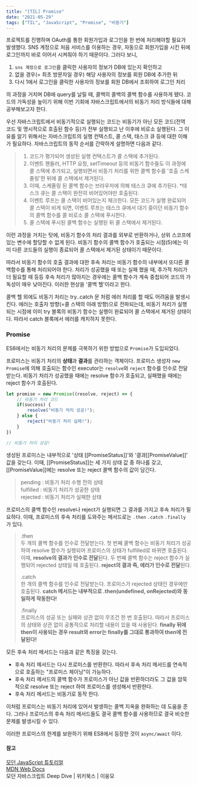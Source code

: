 ```yaml
---
title: "[TIL] Promise"
date: "2021-05-29"
tags: ["TIL", "JavaScript", "Promise", "비동기"]
---
```

프로젝트를 진행하며 OAuth를 통한 회원가입과 로그인을 한 번에 처리해야할 필요가 발생했다. SNS 계정으로 처음 서비스를 이용하는 경우, 자동으로 회원가입을 시킨 뒤에 로그인까지 바로 이어서 시켜줘야 하기 때문이다. 그러다 보니,

1.  ```sns 계정으로 로그인```을 클릭한 사용자의 정보가 DB에 있는지 확인하고
2. 없을 경우(= 최초 방문자일 경우) 해당 사용자의 정보를 회원 DB에 추가한 뒤
3. 다시 1에서 로그인을 클릭한 사용자의 정보를 회원 DB에서 조회하여 로그인 처리

의 과정을 거치며 DB에 query를 날릴 때, 콜백의 콜백의 콜백 함수를 사용하게 됐다. 코드의 가독성을 높이기 위해 이번 기회에 자바스크립트에서의 비동기 처리 방식들에 대해 공부해보고자 한다.



우선 자바스크립트에서 비동기적으로 실행되는 코드는 비동기가 아닌 모든 코드(전역 코드 및 명시적으로 호출된 함수 등)가 전부 실행되고 난 이후에 비로소 실행된다. 그 이유를 알기 위해서는 자바스크립트의 실행 컨텍스트, 콜 스택, 태스크 큐 등에 대한 이해가 필요하다. 자바스크립트의 동작 순서를 간략하게 설명하면 다음과 같다.

> 1. 코드가 평가되어 생성된 실행 컨텍스트가 콜 스택에 추가된다.
> 2. 이벤트 핸들러, HTTP 요청, setTimeout 등의 비동기 함수들도 이 과정에 콜 스택에 추가되고, 실행되면서 비동기 처리를 위한 콜백 함수를 '호출 스케줄링'한 뒤에 콜 스택에서 제거된다.
> 3. 이때, 스케줄링 된 콜백 함수는 브라우저에 의해 태스크 큐에 추가된다.
>    *태스크 큐는 콜 스택이 완전히 비어있어야만 호출된다.
> 4. 이벤트 루프는 콜 스택이 비어있는지 체크한다. 모든 코드가 실행 완료되어 콜 스택이 비게 되면, 이벤트 루프는 태스크 큐에서 대기 중이던 비동기 함수의 콜백 함수를 콜 비로소 콜 스택에 푸시한다.
> 5. 콜 스택에 푸시된 콜백 함수는 실행된 뒤 콜 스택에서 제거된다.

이런 과정을 거치는 탓에, 비동기 함수의 처리 결과를 외부로 반환하거나, 상위 스코프에 있는 변수에 할당할 수 없게 된다. 비동기 함수의 콜백 함수가 호출되는 시점(5)에는 이미 다른 코드들의 실행이 종료되어 콜 스택에서 제거된 상태이기 때문이다.

따라서 비동기 함수의 호출 결과에 대한 후속 처리는 비동기 함수의 내부에서 또다른 콜백함수를 통해 처리되어야 한다. 처리가 성공했을 때 또는 실패 했을 때, 추가적 처리가 더 필요할 때 등등 후속 처리가 많아지는 경우에는 콜백 함수가 계속 중첩되어 코드의 가독성이 매우 낮아진다. 이러한 현상을 '콜백 헬'이라고 한다.

콜백 헬 외에도 비동기 처리는 try..catch 문 처럼 에러 처리를 할 때도 어려움을 발생시킨다. 에러는 호출자 방향(=콜 스택의 아래 방향)으로 전파되는데, 비동기 처리가 실행되는 시점에 이미 try 블록의 비동기 함수는 실행이 완료되어 콜 스택에서 제거된 상태이다. 따라서  catch 블록에서 에러를 캐치하지 못한다.



### Promise

ES6에서는 비동기 처리의 문제를 극복하기 위한 방법으로 ```Promise```가 도입되었다.  

프로미스는 비동기 처리의 **상태**과 **결과**를 관리하는 객체이다. 프로미스 생성자 ```new Promise```에 의해 호출되는 함수인 executor는 ```resolve```와 ```reject``` 함수를 인수로 전달받는다. 비동기 처리가 성공했을 때에는 resolve 함수가 호출되고, 실패했을 때에는 reject 함수가 호출된다.

```javascript
let promise = new Promise((resolve, reject) => {
    // 비동기 처리 코드
    if(success) {
        resolve("비동기 처리 성공!");
    } else {
        reject("비동기 처리 실패!");
    }
})

// 비동기 처리 성공!
```

생성된 프로미스는 내부적으로 '상태 [[PromiseStatus]]'와 '결과[[PromiseValue]]' 값을 갖는다. 이때, [[PromiseStatus]]는 세 가지 상태 값 중 하나를 갖고, [[PromiseValue]]에는 resolve 또는 reject 콜백 함수의 값이 담긴다.

> pending : 비동기 처리 수행 전의 상태  
> fulfilled : 비동기 처리가 성공한 상태  
> rejected : 비동기 처리가 실패한 상태  




프로미스의 콜백 함수인 resolve나 reject가 실행되면 그 결과를 가지고 후속 처리가 필요하다. 이때, 프로미스의 후속 처리를 도와주는 메서드로는 ```.then``` ```.catch``` ```.finally``` 가 있다.

> .then  
>  두 개의 콜백 함수를 인수로 전달받는다. 
>  첫 번째 콜백 함수는 비동기 처리가 성공하여 resolve 함수가 실행되어 프로미스의 상태가 fulfilled로 바뀌면 호출된다. 이때, **resolve의 결과가 인수로 전달**된다.
>  두 번째 콜백 함수는 reject 함수가 실행되어 rejected 상태일 때 호출된다. **reject의 결과 즉, 에러가 인수로 전달**된다.
>
> .catch  
>  한 개의 콜백 함수를 인수로 전달받는다. 프로미스가 rejected 상태인 경우에만 호출된다.
>  **catch 메서드는 내부적으로 .then(undefined, onRejected)와 동일하게 작동한다!**
>
> .finally  
>  프로미스의 성공 또는 실패와 상관 없이 무조건 한 번 호출된다. 따라서 프로미스의 상태와 상관 없이 공통적으로 처리할 내용이 있을 때 사용된다.
>  **finally 뒤에 then이 사용되는 경우 result와 error는 finally를 그대로 통과하여 then에 전달된다!**



모든 후속 처리 메서드는 다음과 같은 특징을 갖는다.

+ 후속 처리 메서드는 다시 프로미스를 반환한다.
  따라서 후속 처리 메서드를 연속적으로 호출하는 "프로미스 체이닝"이 가능하다.
+ 후속 처리 메서드의 콜백 함수가 프로미스가 아닌 값을 반환하더라도 그 값을 암묵적으로 resolve 또는 reject 하여 프로미스를 생성해서 반환한다.
+ 후속 처리 메서드는 비동기로 동작 한다.



이처럼 프로미스는 비동기 처리에 있어서 발생하는 콜백 지옥을 완화하는 데 도움을 준다. 그러나 프로미스의 후속 처리 메서드들도 결국 콜백 함수를 사용하므로 결국 비슷한 문제를 발생시킬 수 있다.

이러한 프로미스의 한계를 보완하기 위해 ES8에서 등장한 것이 ```async/await``` 이다.



#### 참고

[모던 JavaScript 튜토리얼](https://ko.javascript.info/)  
[MDN Web Docs](https://developer.mozilla.org/en-US/docs/Web/JavaScript/Reference/Global_Objects/Promise)  
모던 자바스크립트 Deep Dive | 위키북스 | 이웅모